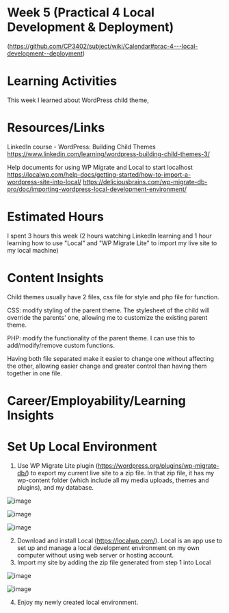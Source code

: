 
# Week 5 (Practical 4 Local Development & Deployment)
(https://github.com/CP3402/subject/wiki/Calendar#prac-4---local-development--deployment)

# Learning Activities
This week I learned about WordPress child theme, 

# Resources/Links
LinkedIn course - WordPress: Building Child Themes
https://www.linkedin.com/learning/wordpress-building-child-themes-3/

Help documents for using WP Migrate and Local to start localhost
https://localwp.com/help-docs/getting-started/how-to-import-a-wordpress-site-into-local/
https://deliciousbrains.com/wp-migrate-db-pro/doc/importing-wordpress-local-development-environment/

# Estimated Hours
I spent 3 hours this week (2 hours watching LinkedIn learning and 1 hour learning how to use "Local" and "WP Migrate Lite" to import my live site to my local machine)

# Content Insights
Child themes usually have 2 files, css file for style and php file for function.

CSS: modify styling of the parent theme. The stylesheet of the child will override the parents' one, allowing me to customize the existing parent theme.

PHP: modify the functionality of the parent theme. I can use this to add/modify/remove custom functions.

Having both file separated make it easier to change one without affecting the other, allowing easier change and greater control than having them together in one file. 

# Career/Employability/Learning Insights



# Set Up Local Environment
1. Use WP Migrate Lite plugin (https://wordpress.org/plugins/wp-migrate-db/) to export my current live site to a zip file. In that zip file, it has my wp-content folder (which include all my media uploads, themes and plugins), and my database.

![image](https://user-images.githubusercontent.com/88971553/227959577-c1ef63e2-ebde-4726-9f49-395a6c62d48e.png)

![image](https://user-images.githubusercontent.com/88971553/227959801-682099e5-204a-4ef2-9052-d35adbc0b62c.png)

![image](https://user-images.githubusercontent.com/88971553/227959334-7dcc462f-07dc-42c0-ab54-fce0a160b5f1.png)

2. Download and install Local (https://localwp.com/). Local is an app use to set up and manage a local development environment on my own computer without using web server or hosting account. 
3. Import my site by adding the zip file generated from step 1 into Local

![image](https://user-images.githubusercontent.com/88971553/227959949-13cc6bcc-0f83-4a4f-919f-0003c54ea694.png)

![image](https://user-images.githubusercontent.com/88971553/227960384-21341a98-32b2-4225-a1ad-ca83c1514e85.png)

4. Enjoy my newly created local environment.
